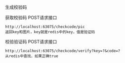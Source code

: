 生成校验码

获取校验码 POST请求接口

    http://localhost:63075/checkcode/pic
    返回key和图片，key就是redis中的key，值是验证码

校验验证码 POST请求接口

    http://localhost:63075/checkcode/verify?key=?&code=?
    从redis中查找，如果正确true